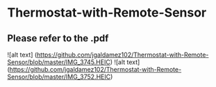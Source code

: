 # Thermostat-with-Remote-Sensor
## Please refer to the .pdf

![alt text] (https://github.com/jgaldamez102/Thermostat-with-Remote-Sensor/blob/master/IMG_3745.HEIC)
![alt text] (https://github.com/jgaldamez102/Thermostat-with-Remote-Sensor/blob/master/IMG_3752.HEIC)
